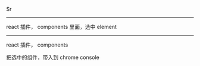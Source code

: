 $r

<hr>

react 插件， components 里面，选中 element

<hr>

react 插件， components

把选中的组件，带入到 chrome console
